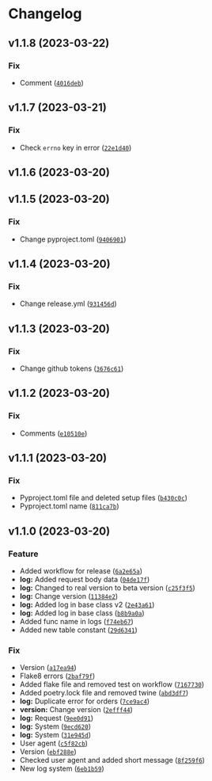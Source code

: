 # Changelog

<!--next-version-placeholder-->

## v1.1.8 (2023-03-22)
### Fix
* Comment ([`4016deb`](https://github.com/PaketMutfak/PaketMutfak-Lib-Test/commit/4016debc29e4a33ecdf2e54026536ed9825ef417))

## v1.1.7 (2023-03-21)
### Fix
* Check `errno` key in error ([`22e1d40`](https://github.com/PaketMutfak/PaketMutfak-Lib-Test/commit/22e1d406034ed84684f859b06857c42cadba0508))

## v1.1.6 (2023-03-20)


## v1.1.5 (2023-03-20)
### Fix
* Change pyproject.toml ([`9406901`](https://github.com/PaketMutfak/PaketMutfak-Lib-Test/commit/9406901b83a91f43138e110216561c302e10aafb))

## v1.1.4 (2023-03-20)
### Fix
* Change release.yml ([`931456d`](https://github.com/PaketMutfak/PaketMutfak-Lib-Test/commit/931456d418884e8072d3f91a21c72b39639e0116))

## v1.1.3 (2023-03-20)
### Fix
* Change github tokens ([`3676c61`](https://github.com/PaketMutfak/PaketMutfak-Lib-Test/commit/3676c6192ed380d8622ad2578ad4713bbaf915f3))

## v1.1.2 (2023-03-20)
### Fix
* Comments ([`e10510e`](https://github.com/PaketMutfak/PaketMutfak-Lib-Test/commit/e10510eca1e690c9a1cd1b645a8efa18f852a604))

## v1.1.1 (2023-03-20)
### Fix
* Pyproject.toml file and deleted setup files ([`b430c0c`](https://github.com/PaketMutfak/PaketMutfak-Lib-Test/commit/b430c0c378aeb03780311a8c7b9540ef0eacb149))
* Pyproject.toml name ([`811ca7b`](https://github.com/PaketMutfak/PaketMutfak-Lib-Test/commit/811ca7b1677e9c2d523aa66d3621b5565926c797))

## v1.1.0 (2023-03-20)
### Feature
* Added workflow for release ([`6a2e65a`](https://github.com/PaketMutfak/PaketMutfak-Lib-Test/commit/6a2e65a1a666979eb62298be37e0ce9311630c58))
* **log:** Added request body data ([`04de17f`](https://github.com/PaketMutfak/PaketMutfak-Lib-Test/commit/04de17fcf92ab42b531d76fb25274a42718a4c36))
* **log:** Changed to real version to beta version ([`c25f3f5`](https://github.com/PaketMutfak/PaketMutfak-Lib-Test/commit/c25f3f576137781255ac102d4339de169188adc4))
* **log:** Change version ([`11384e2`](https://github.com/PaketMutfak/PaketMutfak-Lib-Test/commit/11384e2eca4ad97ffc77caf83872b50c84fcd081))
* **log:** Added log in base class v2 ([`2e43a61`](https://github.com/PaketMutfak/PaketMutfak-Lib-Test/commit/2e43a61402901baff5f3d98d5fbd319b0f75a421))
* **log:** Added log in base class ([`b8b9a0a`](https://github.com/PaketMutfak/PaketMutfak-Lib-Test/commit/b8b9a0a716e4003dc268e8a0fba707aba59d7578))
* Added func name in logs ([`f74eb67`](https://github.com/PaketMutfak/PaketMutfak-Lib-Test/commit/f74eb67be5bcf017d805140cefe6cee064877e58))
* Added new table constant ([`29d6341`](https://github.com/PaketMutfak/PaketMutfak-Lib-Test/commit/29d63415ad3b17466540bfc91e0bc049a570ad13))

### Fix
* Version ([`a17ea94`](https://github.com/PaketMutfak/PaketMutfak-Lib-Test/commit/a17ea94ee37da445fea696c2a377cb8acab689dc))
* Flake8 errors ([`2baf79f`](https://github.com/PaketMutfak/PaketMutfak-Lib-Test/commit/2baf79fc75011a47572088e2b4ab4b12614828a9))
* Added flake file and removed test on workflow ([`7167730`](https://github.com/PaketMutfak/PaketMutfak-Lib-Test/commit/71677308b31352cbae231419c3c065036cb60dd7))
* Added poetry.lock file and removed twine ([`abd3df7`](https://github.com/PaketMutfak/PaketMutfak-Lib-Test/commit/abd3df7b883bcbb54bd69f1a026a1d13815a5092))
* **log:** Duplicate error for orders ([`7ce9ac4`](https://github.com/PaketMutfak/PaketMutfak-Lib-Test/commit/7ce9ac405cfc07969d70099c417fba8f8b760de5))
* **version:** Change version ([`2efff44`](https://github.com/PaketMutfak/PaketMutfak-Lib-Test/commit/2efff44effdd741fcccfc892e61bb0f401dbc650))
* **log:** Request ([`9ee0d91`](https://github.com/PaketMutfak/PaketMutfak-Lib-Test/commit/9ee0d9138a66fee4a3bd7223e362751d45fb87cf))
* **log:** System ([`9ecd620`](https://github.com/PaketMutfak/PaketMutfak-Lib-Test/commit/9ecd620328a9cc90e29735307f337ffb78b4fdc5))
* **log:** System ([`31e945d`](https://github.com/PaketMutfak/PaketMutfak-Lib-Test/commit/31e945d4d789e8fed97513dc90494117b2729434))
* User agent ([`c5f82cb`](https://github.com/PaketMutfak/PaketMutfak-Lib-Test/commit/c5f82cbf85ef42eb88389c26425785075de8289b))
* Version ([`ebf288e`](https://github.com/PaketMutfak/PaketMutfak-Lib-Test/commit/ebf288e686bf86076b7fd5484f6e73b6a65c8f52))
* Checked user agent and added short message ([`8f259f6`](https://github.com/PaketMutfak/PaketMutfak-Lib-Test/commit/8f259f6b538489091061cc3dece6bb49ada8edc9))
* New log system ([`6eb1b59`](https://github.com/PaketMutfak/PaketMutfak-Lib-Test/commit/6eb1b599cb94dc7f806066a15543b57343359540))
